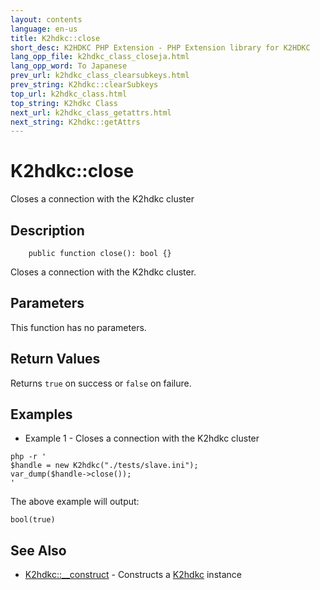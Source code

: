 ```yaml
---
layout: contents
language: en-us
title: K2hdkc::close
short_desc: K2HDKC PHP Extension - PHP Extension library for K2HDKC
lang_opp_file: k2hdkc_class_closeja.html
lang_opp_word: To Japanese
prev_url: k2hdkc_class_clearsubkeys.html
prev_string: K2hdkc::clearSubkeys
top_url: k2hdkc_class.html
top_string: K2hdkc Class
next_url: k2hdkc_class_getattrs.html
next_string: K2hdkc::getAttrs
---
```


# K2hdkc::close
Closes a connection with the K2hdkc cluster

## Description

```
    public function close(): bool {}
```

Closes a connection with the K2hdkc cluster.

## Parameters
This function has no parameters.

## Return Values
Returns `true` on success or `false` on failure. 

## Examples
- Example 1 - Closes a connection with the K2hdkc cluster

```
php -r '
$handle = new K2hdkc("./tests/slave.ini");
var_dump($handle->close());
'
```

The above example will output:

```
bool(true)
```


## See Also
- [K2hdkc::__construct](k2hdkc_class_construct.html) - Constructs a [K2hdkc](k2hdkc_class.html) instance
